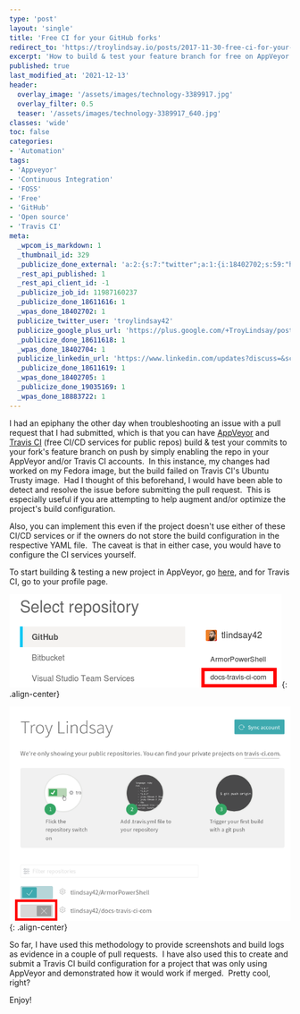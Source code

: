 ```yaml
---
type: 'post'
layout: 'single'
title: 'Free CI for your GitHub forks'
redirect_to: 'https://troylindsay.io/posts/2017-11-30-free-ci-for-your-github-forks/'
excerpt: 'How to build & test your feature branch for free on AppVeyor & Travis CI before submitting a pull request.'
published: true
last_modified_at: '2021-12-13'
header:
  overlay_image: '/assets/images/technology-3389917.jpg'
  overlay_filter: 0.5
  teaser: '/assets/images/technology-3389917_640.jpg'
classes: 'wide'
toc: false
categories:
- 'Automation'
tags:
- 'Appveyor'
- 'Continuous Integration'
- 'FOSS'
- 'Free'
- 'GitHub'
- 'Open source'
- 'Travis CI'
meta:
  _wpcom_is_markdown: 1
  _thumbnail_id: 329
  _publicize_done_external: 'a:2:{s:7:"twitter";a:1:{i:18402702;s:59:"https://twitter.com/troylindsay42/status/936126669504487424";}s:8:"facebook";a:1:{i:18883722;s:38:"https://facebook.com/10155228409521314";}}'
  _rest_api_published: 1
  _rest_api_client_id: -1
  _publicize_job_id: 11987160237
  _publicize_done_18611616: 1
  _wpas_done_18402702: 1
  publicize_twitter_user: 'troylindsay42'
  publicize_google_plus_url: 'https://plus.google.com/+TroyLindsay/posts/1GzJHhXUeDJ'
  _publicize_done_18611618: 1
  _wpas_done_18402704: 1
  publicize_linkedin_url: 'https://www.linkedin.com/updates?discuss=&scope=19360941&stype=M&topic=6341892382329499648&type=U&a=OCK1'
  _publicize_done_18611619: 1
  _wpas_done_18402705: 1
  _publicize_done_19035169: 1
  _wpas_done_18883722: 1
---
```

I had an epiphany the other day when troubleshooting an issue with a pull request that I had submitted, which is that you can have [AppVeyor][appveyor] and [Travis CI][travis_ci] (free CI/CD services for public repos) build & test your commits to your fork's feature branch on push by simply enabling the repo in your AppVeyor and/or Travis CI accounts.  In this instance, my changes had worked on my Fedora image, but the build failed on Travis CI's Ubuntu Trusty image.  Had I thought of this beforehand, I would have been able to detect and resolve the issue before submitting the pull request.  This is especially useful if you are attempting to help augment and/or optimize the project's build configuration.

Also, you can implement this even if the project doesn't use either of these CI/CD services or if the owners do not store the build configuration in the respective YAML file.  The caveat is that in either case, you would have to configure the CI services yourself.

To start building & testing a new project in AppVeyor, go [here][av_new], and for Travis CI, go to your profile page.

![Enable a new project in AppVeyor](/assets/images/appveyor_new-project.png){: .align-center}

![Enable a new project in Travis CI](/assets/images/travis-ci_new-project.png){: .align-center}

So far, I have used this methodology to provide screenshots and build logs as evidence in a couple of pull requests.  I have also used this to create and submit a Travis CI build configuration for a project that was only using AppVeyor and demonstrated how it would work if merged.  Pretty cool, right?

Enjoy!

[appveyor]: https://www.appveyor.com/
[travis_ci]: https://travis-ci.org/
[av_new]: https://ci.appveyor.com/projects/new
